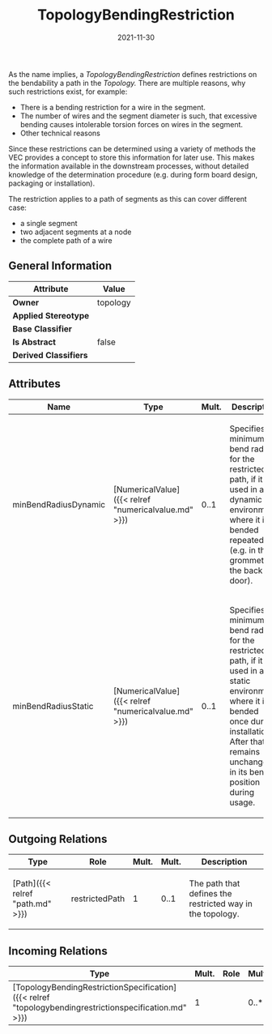 ﻿---
title: TopologyBendingRestriction
toc: false
type: specs
date: "2021-11-30"
draft: false
specification: VEC
version: 2.0.0-rc1
documentType: "Recommendation"
elementType: Class
classes:
  - TopologyBendingRestriction
menu_name: vec-2.0.0-rc1
---
<p> As the name implies, a <i>TopologyBendingRestriction</i> defines restrictions on the bendability a path in the <i>Topology.</i> There are multiple reasons, why such restrictions exist, for example:      </p>      <ul>       <li> There is a bending restriction for a wire in the segment.        </li>       <li> The number of wires and the segment diameter is such, that excessive bending causes intolerable torsion forces on wires in the segment.        </li>       <li> Other technical reasons        </li>     </ul>     <p> Since these restrictions can be determined using a variety of methods the VEC provides a concept to store this information for later use. This makes the information available in the downstream processes, without detailed knowledge of the determination procedure (e.g. during form board design, packaging or installation).      </p>      <p> The restriction applies to a path of segments as this can cover different case:      </p>      <ul>       <li> a single segment        </li>       <li> two adjacent segments at a node        </li>       <li> the complete path of a wire        </li>     </ul>

## General Information

| Attribute               | Value |
|-------------------------|-------|
| **Owner**               | topology |
| **Applied Stereotype**  |   |
| **Base Classifier**     |   |
| **Is Abstract**         | false |
| **Derived Classifiers** |   |

## Attributes
|  Name  |  Type  |  Mult.  |  Description  |  Owning Classifier  |
|--------|--------|---------|---------------|--------------|
|minBendRadiusDynamic | [NumericalValue]({{< relref "numericalvalue.md" >}}) | 0..1 | <p> Specifies the minimum bend radius for the restricted path, if it is used in a dynamic environment, where it is bended repeatedly (e.g. in the grommet of the back door).      </p> | [TopologyBendingRestriction]({{< relref "topologybendingrestriction.md" >}}) |
|minBendRadiusStatic | [NumericalValue]({{< relref "numericalvalue.md" >}}) | 0..1 | <p> Specifies the minimum bend radius for the restricted path, if it is used in a static environment, where it is bended once during installation. After that it remains unchanged in its bended position during usage.      </p> | [TopologyBendingRestriction]({{< relref "topologybendingrestriction.md" >}}) |

## Outgoing Relations
|    Type  |   Role   |   Mult.   |   Mult.   |   Description   |
|----------|----------|-----------|-----------|-----------------|
| [Path]({{< relref "path.md" >}}) | restrictedPath | 1 | 0..1 | <p> The path that defines the restricted way in the topology.      </p> |
##  Incoming Relations
|    Type  |   Mult.  |   Role    |   Mult.   |   Description  |
|----------|----------|-----------|-----------|----------------|
| [TopologyBendingRestrictionSpecification]({{< relref "topologybendingrestrictionspecification.md" >}}) | 1 |  | 0..* |  |
